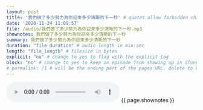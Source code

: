 ```yaml
---
layout: post
title: '我們做了多少努力為你迎來多少清晰的下一秒' # quotes allow forbidden characters like the colon
date: '2020-11-24 11:09:57'
file: /audio/我們做了多少努力為你迎來多少清晰的下一秒.mp3
shownotes: 我們做了多少努力為你迎來多少清晰的下一秒
summary: 我們做了多少努力為你迎來多少清晰的下一秒
duration: "file_duration" # audio length in min:sec
length: "file_length" # filesize in bytes
explicit: "no" # change to yes to flag with the explicit tag
block: "no" # change to yes to keep an episode from showing up in iTunes
# permalink: /1 # will be the ending part of the pages URL, delete to default to the title
---
```


<audio controls>
<source src="{{site.url}}{{site.baseurl}}{{ page.file }}" type="audio/x-mp3">
Your browser does not support the audio element.
</audio>
{{ page.shownotes }}
